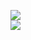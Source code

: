 [![](https://img.shields.io/badge/Made%20With-Github%20Spray-lightgrey.svg?style=for-the-badge&logo=github)](https://github.com/Annihil/github-spray#20600)  
[![](https://i.imgur.com/2DrTn0Z.gif)](https://github.com/Annihil/github-spray)